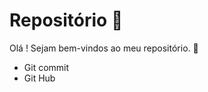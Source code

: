 # Repositório :speech_balloon:

Olá ! Sejam bem-vindos ao meu repositório. 🙂

- Git commit
- Git Hub